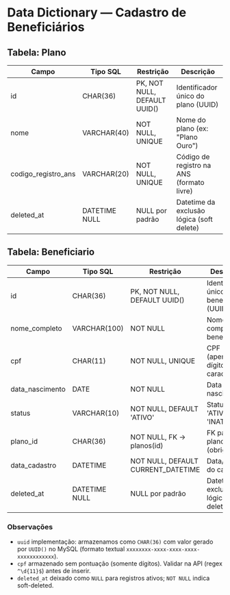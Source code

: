 # Data Dictionary — Cadastro de Beneficiários

## Tabela: Plano
| Campo                 | Tipo SQL         | Restrição                    | Descrição |
|-----------------------|------------------|------------------------------|----------|
| id                    | CHAR(36)         | PK, NOT NULL, DEFAULT UUID() | Identificador único do plano (UUID) |
| nome                  | VARCHAR(40)     | NOT NULL, UNIQUE             | Nome do plano (ex: "Plano Ouro") |
| codigo_registro_ans   | VARCHAR(20)      | NOT NULL, UNIQUE             | Código de registro na ANS (formato livre) |
| deleted_at            | DATETIME NULL   | NULL por padrão              | Datetime da exclusão lógica (soft delete) |

## Tabela: Beneficiario
| Campo                 | Tipo SQL         | Restrição                    | Descrição |
|-----------------------|------------------|------------------------------|----------|
| id                    | CHAR(36)         | PK, NOT NULL, DEFAULT UUID() | Identificador único do beneficiário (UUID) |
| nome_completo         | VARCHAR(100)     | NOT NULL                     | Nome completo do beneficiário |
| cpf                   | CHAR(11)         | NOT NULL, UNIQUE             | CPF (apenas dígitos, 11 caracteres) |
| data_nascimento       | DATE             | NOT NULL                     | Data de nascimento |
| status                | VARCHAR(10)      | NOT NULL, DEFAULT 'ATIVO'    | Status: 'ATIVO' ou 'INATIVO' |
| plano_id              | CHAR(36)         | NOT NULL, FK -> planos(id)   | FK para o plano (obrigatório) |
| data_cadastro         | DATETIME       | NOT NULL, DEFAULT CURRENT_DATETIME | Data/hora do cadastro |
| deleted_at            | DATETIME NULL    | NULL por padrão              | Datetime da exclusão lógica (soft delete) |

### Observações
- `uuid` implementação: armazenamos como `CHAR(36)` com valor gerado por `UUID()` no MySQL (formato textual `xxxxxxxx-xxxx-xxxx-xxxx-xxxxxxxxxxxx`).
- `cpf` armazenado sem pontuação (somente dígitos). Validar na API (regex `^\d{11}$`) antes de inserir.
- `deleted_at` deixado como `NULL` para registros ativos; `NOT NULL` indica soft-deleted.
